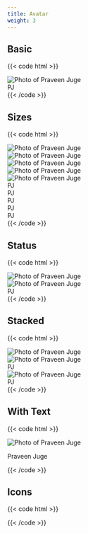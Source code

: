 ```yaml
---
title: Avatar
weight: 3
---
```


## Basic

{{< code html >}}

<div class="space-x-2 flex">
  <div class="avatar"><img src="/placeholder.jpg" alt="Photo of Praveen Juge"></div>
  <div class="avatar"><span class="avatar-initial">PJ</span></div>
  <div class="avatar avatar-icon"><i data-feather="user"></i></div>
</div>
{{< /code >}}

## Sizes

{{< code html >}}

<div class="space-x-2 flex">
  <div class="avatar avatar-xs"><img src="/placeholder.jpg" alt="Photo of Praveen Juge"></div>
  <div class="avatar avatar-sm"><img src="/placeholder.jpg" alt="Photo of Praveen Juge"></div>
  <div class="avatar"><img src="/placeholder.jpg" alt="Photo of Praveen Juge"></div>
  <div class="avatar avatar-lg"><img src="/placeholder.jpg" alt="Photo of Praveen Juge"></div>
  <div class="avatar avatar-xl"><img src="/placeholder.jpg" alt="Photo of Praveen Juge"></div>
  <div class="avatar avatar-xs"><span class="avatar-initial">PJ</span></div>
  <div class="avatar avatar-sm"><span class="avatar-initial">PJ</span></div>
  <div class="avatar"><span class="avatar-initial">PJ</span></div>
  <div class="avatar avatar-lg"><span class="avatar-initial">PJ</span></div>
  <div class="avatar avatar-xl"><span class="avatar-initial">PJ</span></div>
</div>
{{< /code >}}

## Status

{{< code html >}}

<div class="space-x-2 flex">
  <div class="avatar avatar-online"><img src="/placeholder.jpg" alt="Photo of Praveen Juge"></div>
  <div class="avatar avatar-focused"><img src="/placeholder.jpg" alt="Photo of Praveen Juge"></div>
  <div class="avatar avatar-offline"><span class="avatar-initial">PJ</span></div>
  <div class="avatar avatar-busy avatar-icon"><i data-feather="user"></i></div>
</div>
{{< /code >}}

## Stacked

{{< code html >}}

<div class="avatar-stacked -space-x-5">
  <div class="avatar"><img src="/placeholder.jpg" alt="Photo of Praveen Juge"></div>
  <div class="avatar"><img src="/placeholder.jpg" alt="Photo of Praveen Juge"></div>
  <div class="avatar"><span class="avatar-initial">PJ</span></div>
  <div class="avatar"><img src="/placeholder.jpg" alt="Photo of Praveen Juge"></div>
  <div class="avatar"><span class="avatar-initial">PJ</span></div>
</div>
{{< /code >}}

## With Text

{{< code html >}}

<div class="avatar-text">
  <div class="avatar"><img src="/placeholder.jpg" alt="Photo of Praveen Juge"></div>
  <p>Praveen Juge</p>
</div>
{{< /code >}}

## Icons

{{< code html >}}

<div class="space-x-2 flex">
  <div class="avatar avatar-icon avatar-xs"><i data-feather="user"></i></div>
  <div class="avatar avatar-icon avatar-sm"><i data-feather="user-minus"></i></div>
  <div class="avatar avatar-icon"><i data-feather="user-plus"></i></div>
  <div class="avatar avatar-icon avatar-lg"><i data-feather="user-check"></i></div>
  <div class="avatar avatar-icon avatar-xl"><i data-feather="users"></i></div>
</div>
{{< /code >}}
